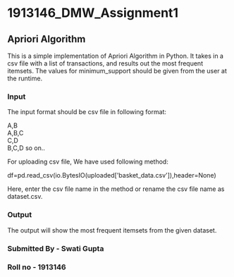 # 1913146_DMW_Assignment1
## Apriori Algorithm

This is a simple implementation of Apriori Algorithm in Python. It takes in a csv file with a list of transactions, and results out the most frequent itemsets. The values for minimum_support should be given from the user at the runtime.

### Input

The input format should be csv file in following format:

A,B <br>
A,B,C <br>
C,D <br>
B,C,D so on..

For uploading csv file, We have used following method:

df=pd.read_csv(io.BytesIO(uploaded['basket_data.csv']),header=None)

Here, enter the csv file name in the method or rename the csv file name as dataset.csv.

### Output
The output will show the most frequent itemsets from the given dataset.

### Submitted By - Swati Gupta
### Roll no - 1913146
